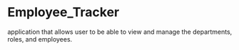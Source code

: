 # Employee_Tracker
application that allows user to be able to view and manage the departments, roles, and employees.
